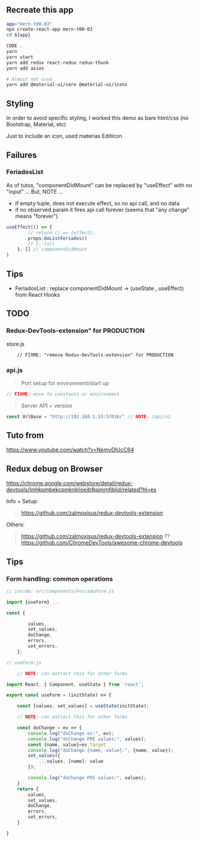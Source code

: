 #

## Recreate this app

``` sh
app="mern-t00-03"
npx create-react-app mern-t00-03
cd ${app}

CODE .
yarn
yarn start
yarn add redux react-redux redux-thunk
yarn add axios

# Almost not used
yarn add @material-ui/core @material-ui/icons
```

## Styling

In order to avoid specific styling,
I worked this demo as bare html/css (no Bootstrap, Material, etc)

Just to include an icon, used materias EditIcon


## Failures

### FeriadosList

As of tutos, "componentDidMount" can be replaced by "useEffect" with no "input" ...
But, NOTE ...

* if empty tuple, does not execute effect, so no api call, and no data
* if no observed param it fires api call forever (seems that "any change" means "forever")

``` js
useEffect(() => {
        // return () => {effect};
        props.doListFeriados()
        // }, [x])
    }, [] // componentDidMount
)
```

## Tips

* FeriadosList : replace componentDidMount -> (useState , useEffect) from React Hooks 

## TODO

### Redux-DevTools-extension" for PRODUCTION

store.js

        // FIXME: "remove Redux-DevTools-extension" for PRODUCTION

### api.js

> Port setup for environment/start up

``` js
// FIXME: move to constants or environment
```

> Server API + version

``` js
const UrlBase = "http://192.168.1.53:57016/" // NOTE: /api/v1
```

## Tuto from

https://www.youtube.com/watch?v=NemyDIUcC64

## Redux debug on Browser

https://chrome.google.com/webstore/detail/redux-devtools/lmhkpmbekcpmknklioeibfkpmmfibljd/related?hl=es

Info + Setup:

> https://github.com/zalmoxisus/redux-devtools-extension

Others:

> https://github.com/zalmoxisus/redux-devtools-extension
> ?? https://github.com/ChromeDevTools/awesome-chrome-devtools

## Tips

### Form handling: common operations

``` js 
// inside: src/components/FeriadoForm.js

import {useForm} ...

const {

        values,
        set_values,
        doChange,
        errors,
        set_errors,
    };

``` 
``` js 
// useForm.js

    // NOTE: can extract this for other forms

import React, { Component, useState } from 'react'; 

export const useForm = (initState) => {

    const [values, set_values] = useState(initState);

    // NOTE: can extract this for other forms

    const doChange = ev => {
        console.log("doChange ev:", ev); 
        console.log("doChange PRE values:", values); 
        const {name, value}=ev.target
        console.log("doChange {name, value}:", {name, value}); 
        set_values({
            ...values, [name]: value
        });

        console.log("doChange POS values:", values);
    }
    return {
        values,
        set_values,
        doChange,
        errors,
        set_errors,
    }

}
```
